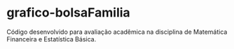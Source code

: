 # grafico-bolsaFamilia
Código desenvolvido para avaliação acadêmica na disciplina de Matemática Financeira e Estatística Básica.
